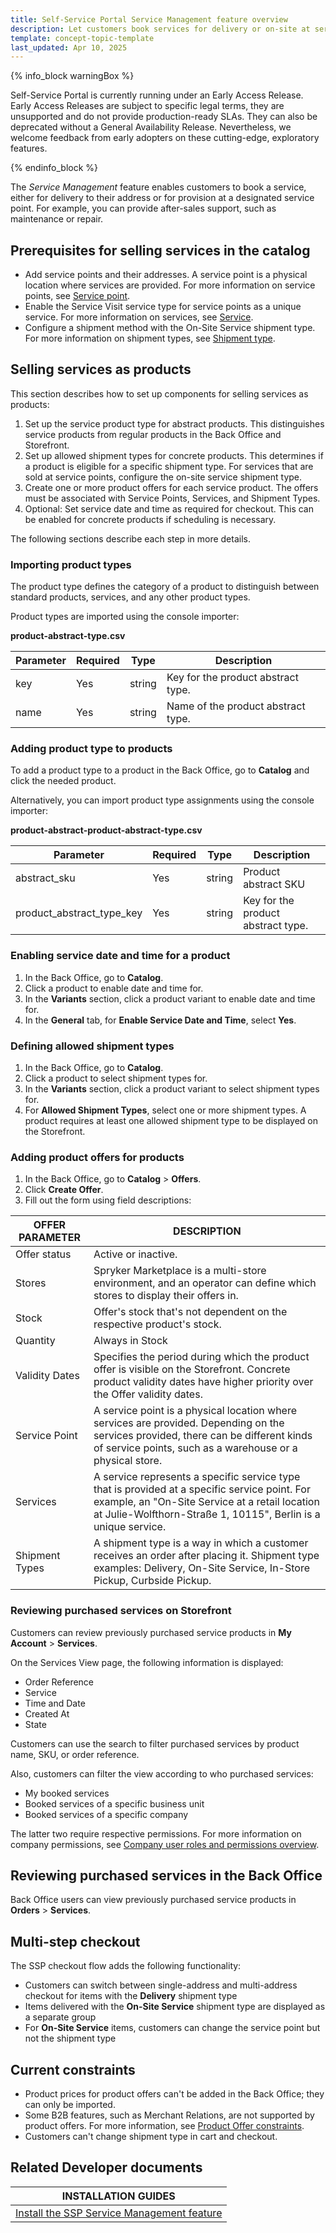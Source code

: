 ```yaml
---
title: Self-Service Portal Service Management feature overview
description: Let customers book services for delivery or on-site at service points, with configurable products, shipment types, and review options in Storefront and Back Office.
template: concept-topic-template
last_updated: Apr 10, 2025
---
```


{% info_block warningBox %}

Self-Service Portal is currently running under an Early Access Release. Early Access Releases are subject to specific legal terms, they are unsupported and do not provide production-ready SLAs. They can also be deprecated without a General Availability Release. Nevertheless, we welcome feedback from early adopters on these cutting-edge, exploratory features.

{% endinfo_block %}


The *Service Management* feature enables customers to book a service, either for delivery to their address or for provision at a designated service point. For example, you can provide after-sales support, such as maintenance or repair.


## Prerequisites for selling services in the catalog

- Add service points and their addresses. A service point is a physical location where services are provided. For more information on service points, see [Service point](/docs/pbc/all/service-point-management/202410.0/unified-commerce/service-points-feature-overview.html#service-point).
- Enable the Service Visit service type for service points as a unique service. For more information on services, see [Service](/docs/pbc/all/service-point-management/202410.0/unified-commerce/service-points-feature-overview.html#service).
- Configure a shipment method with the On-Site Service shipment type. For more information on shipment types, see [Shipment type](/docs/pbc/all/carrier-management/202410.0/base-shop/shipment-feature-overview.html#shipment-type).

## Selling services as products

This section describes how to set up components for selling services as products:

1. Set up the service product type for abstract products. This distinguishes service products from regular products in the Back Office and Storefront.
2. Set up allowed shipment types for concrete products. This determines if a product is eligible for a specific shipment type. For services that are sold at service points, configure the on-site service shipment type.
3. Create one or more product offers for each service product. The offers must be associated with Service Points, Services, and Shipment Types.
4. Optional: Set service date and time as required for checkout. This can be enabled for concrete products if scheduling is necessary.

The following sections describe each step in more details.

### Importing product types

The product type defines the category of a product to distinguish between standard products, services, and any other product types.

Product types are imported using the console importer:  

**product-abstract-type.csv**

| Parameter | Required | Type   | Description                         |
|-----------|----------|--------|-------------------------------------|
| key       | Yes      | string | Key for the product abstract type.  |
| name      | Yes      | string | Name of the product abstract type.  |



### Adding product type to products

To add a product type to a product in the Back Office, go to **Catalog** and click the needed product.

Alternatively, you can import product type assignments using the console importer:

**product-abstract-product-abstract-type.csv**

| Parameter                 | Required | Type   | Description                     |
|--------------------------|----------|--------|---------------------------------|
| abstract_sku             | Yes      | string | Product abstract SKU            |
| product_abstract_type_key| Yes      | string | Key for the product abstract type. |




### Enabling service date and time for a product

1. In the Back Office, go to **Catalog**.
2. Click a product to enable date and time for.
3. In the **Variants** section, click a product variant to enable date and time for.
4. In the **General** tab, for **Enable Service Date and Time**, select **Yes**.

<!-- Alternatively, this can be imported using the standard console importer. See *Import file details: product-tbd.csv*. -->


### Defining allowed shipment types

1. In the Back Office, go to **Catalog**.
2. Click a product to select shipment types for.
3. In the **Variants** section, click a product variant to select shipment types for.
5. For **Allowed Shipment Types**, select one or more shipment types.
  A product requires at least one allowed shipment type to be displayed on the Storefront.

<!-- Alternatively, shipment types can be imported using the standard console importer. See *Import file details: product-type.csv*. -->


### Adding product offers for products

1. In the Back Office, go to **Catalog** > **Offers**.
2. Click **Create Offer**.
3. Fill out the form using field descriptions:

| OFFER PARAMETER     | DESCRIPTION |
|---------------------|-------------|
| Offer status        | Active or inactive. |
| Stores              | Spryker Marketplace is a multi-store environment, and an operator can define which stores to display their offers in. |
| Stock               | Offer's stock that's not dependent on the respective product's stock.
| Quantity | Always in Stock |
| Validity Dates      | Specifies the period during which the product offer is visible on the Storefront. Concrete product validity dates have higher priority over the Offer validity dates. |
| Service Point       | A service point is a physical location where services are provided. Depending on the services provided, there can be different kinds of service points, such as a warehouse or a physical store. |
| Services            | A service represents a specific service type that is provided at a specific service point. For example, an "On-Site Service at a retail location at Julie-Wolfthorn-Straße 1, 10115", Berlin is a unique service. |
| Shipment Types      | A shipment type is a way in which a customer receives an order after placing it. Shipment type examples: Delivery, On-Site Service, In-Store Pickup, Curbside Pickup. |



### Reviewing purchased services on Storefront

Customers can review previously purchased service products in **My Account** > **Services**.

On the Services View page, the following information is displayed:
- Order Reference
- Service
- Time and Date
- Created At
- State


Customers can use the search to filter purchased services by product name, SKU, or order reference.

Also, customers can filter the view according to who purchased services:
- My booked services
- Booked services of a specific business unit
- Booked services of a specific company

The latter two require respective permissions. For more information on company permissions, see [Company user roles and permissions overview](/docs/pbc/all/customer-relationship-management/202410.0/base-shop/company-account-feature-overview/company-user-roles-and-permissions-overview.html).


## Reviewing purchased services in the Back Office

Back Office users can view previously purchased service products in **Orders** > **Services**.


## Multi-step checkout

The SSP checkout flow adds the following functionality:

- Customers can switch between single-address and multi-address checkout for items with the **Delivery** shipment type
- Items delivered with the **On-Site Service** shipment type are displayed as a separate group
- For **On-Site Service** items, customers can change the service point but not the shipment type

## Current constraints

- Product prices for product offers can't be added in the Back Office; they can only be imported.
- Some B2B features, such as Merchant Relations, are not supported by product offers. For more information, see [Product Offer constraints](/docs/pbc/all/offer-management/202410.0/marketplace/marketplace-product-offer-feature-overview.html#current-constraints).
- Customers can't change shipment type in cart and checkout.



## Related Developer documents

| INSTALLATION GUIDES |
| - |
| [Install the SSP Service Management feature](/docs/pbc/all/self-service-portal/202505.0/install/install-the-ssp-service-management-feature.html) |
